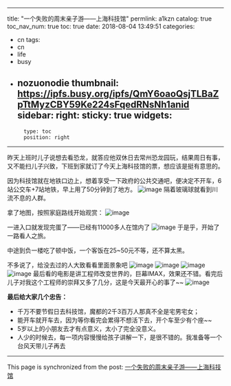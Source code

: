 
---
title: "一个失败的周末亲子游——上海科技馆"
permlink: a1kzn
catalog: true
toc_nav_num: true
toc: true
date: 2018-08-04 13:49:51
categories:
- cn
tags:
- cn
- life
- busy
- nozuonodie
thumbnail: https://ipfs.busy.org/ipfs/QmY6oaoQsjTLBaZpTtMyzCBY59Ke224sFqedRNsNh1anid
sidebar:
    right:
        sticky: true
widgets:
    -
        type: toc
        position: right
---


昨天上班时儿子说想去看恐龙，就答应他双休日去常州恐龙园玩，结果周日有事，又不能扫儿子兴致，下班到家就订了今天上海科技馆的票，想应该是挺有意思的。

因为科技馆就在地铁口边上，想着享受一下政府的公共交通吧，便决定不开车，6站公交车+7站地铁，早上用了50分钟到了地方。
![image](https://ipfs.busy.org/ipfs/QmY6oaoQsjTLBaZpTtMyzCBY59Ke224sFqedRNsNh1anid)
隔着玻璃球就看到川流不息的人群。

拿了地图，按照家庭路线开始观赏：
![image](https://ipfs.busy.org/ipfs/QmWpgDubYrUcGe687XJEpavxt8k3rJHfz6xuBh2HXVotQt)

一进入口就发现完蛋了——已经有11000多人在馆内了
![image](https://ipfs.busy.org/ipfs/QmRiPEJnHSz5BsnFGPwFCcK5uZxz1Qia31ckRSc17R9bPb)
于是乎，开始了一路看人之旅。

中途到负一楼吃了顿中饭，一个客饭在25~50元不等，还不算太黑。

不多说了，给没去过的人大致看看里面景象吧
![image](https://ipfs.busy.org/ipfs/QmXqyvhe5cvFkvipohza9CQPkZtQYh8R2GurHsmpqUteaR)
![image](https://ipfs.busy.org/ipfs/QmV9Zkikcmf8eNpjqfXVZ9etViZUzoJbsYMLuD8xzwNJsz)
![image](https://ipfs.busy.org/ipfs/QmNiWSpWuiiJe9uFk4eYe2tuNdfXPTVDTJTtTEz6AZGnCK)
![image](https://ipfs.busy.org/ipfs/QmXshtVZnXekTkS4s7XK6KmxnLsLkSkirFhW4KyzBNKCka)
最后看的电影是讲工程师改变世界的，巨幕IMAX，效果还不错。看完后儿子对我这个工程师的崇拜又多了几分，这是今天最开心的事了~~
![image](https://ipfs.busy.org/ipfs/QmZGNhmwbgJvsJM5tNnGDwjRSMxRyyg4cTTovHViuJzRoF)



**最后给大家几个忠告：**
- 千万不要节假日去科技馆，魔都的2千3百万人那真不全是宅男宅女；
- 能开车就开车去，因为等你看完会累得不想活下去，开个车至少有个座~~
- 5岁以上的小朋友去才有点意义，太小了完全没意义。
- 人少的时候去，每一项内容慢慢给孩子讲解一下，是很不错的。我准备等一个台风天带儿子再去




- - -

This page is synchronized from the post: [一个失败的周末亲子游——上海科技馆](https://steemit.com/@julian2013/a1kzn)
